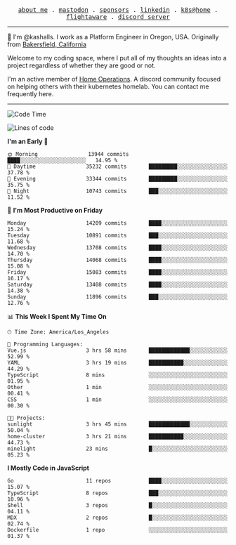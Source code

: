 <p align="center">
  <samp>
    <a href="https://jordanjones.org/">about me</a> .
    <a rel="me" href="https://mastodon.social/@kashall">mastodon</a> .
    <a href="https://github.com/sponsors/kashalls">sponsors</a> .
    <a href="https://linkedin.com/in/jordpjones">linkedin</a> .
    <a href="https://github.com/kashalls/home-cluster">k8s@home</a> .
    <a href="https://flightaware.com/adsb/stats/user/kashalls">flightaware</a> .
    <a href="https://discord.gg/V2WrCfqba9">discord server</a>
  </samp>
</p>

----------------------------------------------------------------

:wave: I'm @kashalls. I work as a Platform Engineer in Oregon, USA. Originally from [Bakersfield, California](https://maps.app.goo.gl/QQMtywTWghpXB6Tu6)

Welcome to my coding space, where I put all of my thoughts an ideas into a project regardless of whether they are good or not.

I'm an active member of [Home Operations](https://discord.gg/home-operations). A discord community focused on helping others with their kubernetes homelab. You can contact me frequently here.

----------------------------------------------------------------
<!--START_SECTION:waka-->
![Code Time](http://img.shields.io/badge/Code%20Time-2%2C440%20hrs%2056%20mins-blue)

![Lines of code](https://img.shields.io/badge/From%20Hello%20World%20I%27ve%20Written-12.6%20million%20lines%20of%20code-blue)

**I'm an Early 🐤** 

```text
🌞 Morning                13944 commits       ████░░░░░░░░░░░░░░░░░░░░░   14.95 % 
🌆 Daytime                35232 commits       █████████░░░░░░░░░░░░░░░░   37.78 % 
🌃 Evening                33344 commits       █████████░░░░░░░░░░░░░░░░   35.75 % 
🌙 Night                  10743 commits       ███░░░░░░░░░░░░░░░░░░░░░░   11.52 % 
```
📅 **I'm Most Productive on Friday** 

```text
Monday                   14209 commits       ████░░░░░░░░░░░░░░░░░░░░░   15.24 % 
Tuesday                  10891 commits       ███░░░░░░░░░░░░░░░░░░░░░░   11.68 % 
Wednesday                13708 commits       ████░░░░░░░░░░░░░░░░░░░░░   14.70 % 
Thursday                 14068 commits       ████░░░░░░░░░░░░░░░░░░░░░   15.08 % 
Friday                   15083 commits       ████░░░░░░░░░░░░░░░░░░░░░   16.17 % 
Saturday                 13408 commits       ████░░░░░░░░░░░░░░░░░░░░░   14.38 % 
Sunday                   11896 commits       ███░░░░░░░░░░░░░░░░░░░░░░   12.76 % 
```


📊 **This Week I Spent My Time On** 

```text
🕑︎ Time Zone: America/Los_Angeles

💬 Programming Languages: 
Vue.js                   3 hrs 58 mins       █████████████░░░░░░░░░░░░   52.99 % 
YAML                     3 hrs 19 mins       ███████████░░░░░░░░░░░░░░   44.29 % 
TypeScript               8 mins              ░░░░░░░░░░░░░░░░░░░░░░░░░   01.95 % 
Other                    1 min               ░░░░░░░░░░░░░░░░░░░░░░░░░   00.41 % 
CSS                      1 min               ░░░░░░░░░░░░░░░░░░░░░░░░░   00.30 % 

🐱‍💻 Projects: 
sunlight                 3 hrs 45 mins       █████████████░░░░░░░░░░░░   50.04 % 
home-cluster             3 hrs 21 mins       ███████████░░░░░░░░░░░░░░   44.73 % 
minelight                23 mins             █░░░░░░░░░░░░░░░░░░░░░░░░   05.23 % 
```

**I Mostly Code in JavaScript** 

```text
Go                       11 repos            ████░░░░░░░░░░░░░░░░░░░░░   15.07 % 
TypeScript               8 repos             ███░░░░░░░░░░░░░░░░░░░░░░   10.96 % 
Shell                    3 repos             █░░░░░░░░░░░░░░░░░░░░░░░░   04.11 % 
MDX                      2 repos             █░░░░░░░░░░░░░░░░░░░░░░░░   02.74 % 
Dockerfile               1 repo              ░░░░░░░░░░░░░░░░░░░░░░░░░   01.37 % 
```




<!--END_SECTION:waka-->
